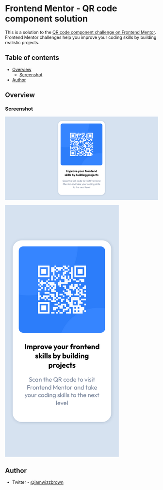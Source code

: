 # Frontend Mentor - QR code component solution

This is a solution to the [QR code component challenge on Frontend Mentor](https://www.frontendmentor.io/challenges/qr-code-component-iux_sIO_H). Frontend Mentor challenges help you improve your coding skills by building realistic projects. 

## Table of contents

- [Overview](#overview)
  - [Screenshot](#screenshot)
- [Author](#author)


## Overview

### Screenshot

![desktop-view](./screenshots/desktop-view-qr.png)

![mobile-view](./screenshots/mobile-view-qr.png)


## Author

- Twitter - [@iamwizzbrown](https://www.twitter.com/iamwizzbrown)